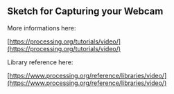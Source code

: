 ## Sketch for Capturing your Webcam

More informations here: 

[https://processing.org/tutorials/video/](https://processing.org/tutorials/video/)

Library reference here:

[https://www.processing.org/reference/libraries/video/](https://www.processing.org/reference/libraries/video/)